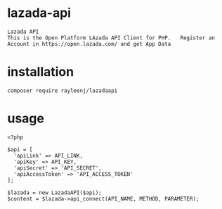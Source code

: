 # lazada-api
    Lazada API
    This is the Open Platform LAzada API Client for PHP.   Register an Account in https://open.lazada.com/ and get App Data

# installation
    composer require rayleenj/lazadaapi

# usage

    <?php

    $api = [
      'apiLink' => API_LINK,
      'apiKey' => API_KEY,
      'apiSecret' => 'API_SECRET',
      'apiAccessToken' => 'API_ACCESS_TOKEN'
    ];

    $lazada = new LazadaAPI($api);
    $content = $lazada->api_connect(API_NAME, METHOD, PARAMETER);
    
